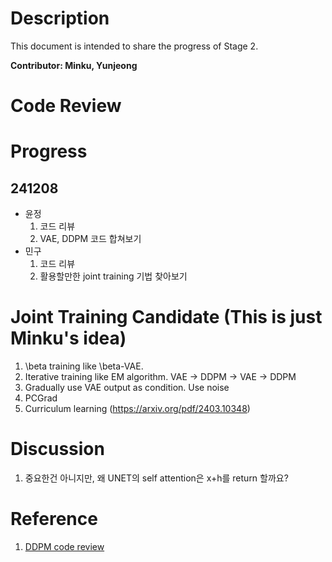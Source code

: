 # Description

This document is intended to share the progress of Stage 2.

**Contributor: Minku, Yunjeong**

# Code Review

# Progress

## 241208

- 윤정
    1. 코드 리뷰
    2. VAE, DDPM 코드 합쳐보기
- 민구
    1. 코드 리뷰
    2. 활용할만한 joint training 기법 찾아보기

# Joint Training Candidate (This is just Minku's idea)

1. \beta training like \beta-VAE.
2. Iterative training like EM algorithm. VAE -> DDPM -> VAE -> DDPM
3. Gradually use VAE output as condition. Use noise 
4. PCGrad
5. Curriculum learning (https://arxiv.org/pdf/2403.10348)

# Discussion

1. 중요한건 아니지만, 왜 UNET의 self attention은 x+h를 return 할까요?

# Reference

1. [DDPM code review](https://kyujinpy.tistory.com/123)
   